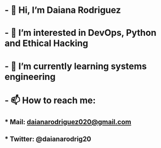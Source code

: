 # - 👋 Hi, I’m Daiana Rodriguez
# - 👀 I’m interested in DevOps, Python and Ethical Hacking
# - 🌱 I’m currently learning systems engineering
# - 📫 How to reach me: 
## * Mail: daianarodriguez020@gmail.com
## * Twitter: @daianarodrig20

<!---
daianarodrig20/daianarodrig20 is a ✨ special ✨ repository because its `README.md` (this file) appears on your GitHub profile.
You can click the Preview link to take a look at your changes.
--->
